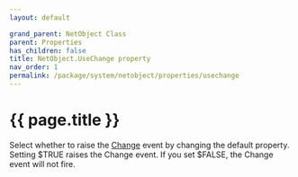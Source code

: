 ```yaml
---
layout: default

grand_parent: NetObject Class
parent: Properties
has_children: false
title: NetObject.UseChange property
nav_order: 1
permalink: /package/system/netobject/properties/usechange
---
```

# {{ page.title }}

Select whether to raise the [Change](/package/system/netobject/events/change) event by changing the default property.
Setting $TRUE raises the Change event. If you set $FALSE, the Change event will not fire.